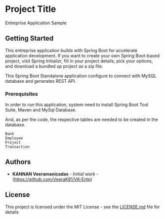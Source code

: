 # Project Title

Entreprise Application Sample

## Getting Started

This entreprise application builds with Spring Boot for accelerate application development. If you want to create your own Spring Boot-based project, visit Spring Initializr, fill in your project details, pick your options, and download a bundled up project as a zip file.

This Spring Boot Standalone application configure to connect with MySQL database and generates REST API.    

### Prerequisites

In order to run this application, system need to install Spring Boot Tool Suite, Maven and MySql Database.

And, as per the code, the respective tables are needed to be created in the database.

```
Bank
Employee
Project
Transaction
```



## Authors

* **KANNAN Veeramanicadas** - *Initial work* - (https://github.com/VeeraK81/VK-Entp)


## License

This project is licensed under the MIT License - see the [LICENSE.md](LICENSE.md) file for details


